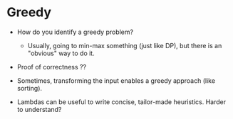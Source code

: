 # Greedy

* How do you identify a greedy problem?
    * Usually, going to min-max something (just like DP), but
      there is an "obvious" way to do it.

* Proof of correctness ??
* Sometimes, transforming the input enables a greedy approach (like sorting).
* Lambdas can be useful to write concise, tailor-made heuristics. Harder to understand?
